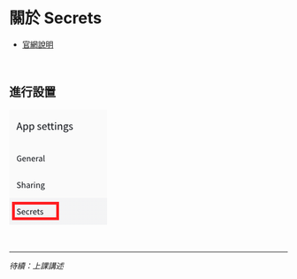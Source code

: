 # 關於 Secrets

- [官網說明](https://docs.streamlit.io/streamlit-community-cloud/deploy-your-app/secrets-management)

</br>

## 進行設置
![](images/img_36.png)

</br>

---
_待續：上課講述_
